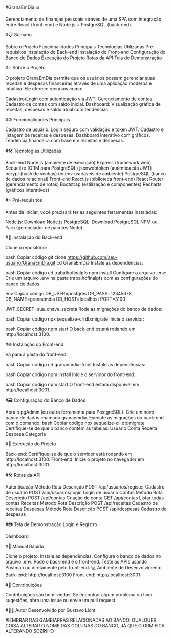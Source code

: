 #GranaEmDia 📊

Gerenciamento de finanças pessoais através de uma SPA com integração entre React (front-end) e Node.js + PostgreSQL (back-end).

#📋 Sumário

Sobre o Projeto
Funcionalidades Principais
Tecnologias Utilizadas
Pré-requisitos
Instalação do Back-end
Instalação do Front-end
Configuração do Banco de Dados
Execução do Projeto
Rotas da API
Tela de Demonstração

#💡 Sobre o Projeto

O projeto GranaEmDia permite que os usuários possam gerenciar suas receitas e despesas financeiras através de uma aplicação moderna e intuitiva. Ele oferece recursos como:

Cadastro/Login com autenticação via JWT.
Gerenciamento de contas: Cadastro de contas com saldo inicial.
Dashboard: Visualização gráfica de receitas, despesas e saldo atual com tendências.

#⚙️ Funcionalidades Principais

Cadastro de usuário.
Login seguro com validação e token JWT.
Cadastro e listagem de receitas e despesas.
Dashboard interativo com gráficos.
Tendência financeira com base em receitas e despesas.

#🛠️ Tecnologias Utilizadas

Back-end
Node.js (ambiente de execução)
Express (framework web)
Sequelize (ORM para PostgreSQL)
jsonwebtoken (autenticação JWT)
bcrypt (hash de senhas)
dotenv (variáveis de ambiente)
PostgreSQL (banco de dados relacional)
Front-end
React.js (biblioteca front-end)
React Router (gerenciamento de rotas)
Bootstrap (estilização e componentes)
Recharts (gráficos interativos)

#⚡ Pré-requisitos

Antes de iniciar, você precisará ter as seguintes ferramentas instaladas:

Node.js: Download Node.js
PostgreSQL: Download PostgreSQL
NPM ou Yarn (gerenciador de pacotes Node).

#🔧 Instalação do Back-end

Clone o repositório:

bash
Copiar código
git clone https://github.com/seu-usuario/GranaEmDia.git
cd GranaEmDia
Instale as dependências:

bash
Copiar código
cd trabalhofinalpfs
npm install
Configure o arquivo .env:
Crie um arquivo .env na pasta trabalhofinalpfs com as configurações do banco de dados:

env
Copiar código
DB_USER=postgres
DB_PASS=12345678
DB_NAME=granaemdia
DB_HOST=localhost
PORT=3100

JWT_SECRET=sua_chave_secreta
Rode as migrações do banco de dados:

bash
Copiar código
npx sequelize-cli db:migrate
Inicie o servidor:

bash
Copiar código
npm start
O back-end estará rodando em http://localhost:3100.

#🌐 Instalação do Front-end

Vá para a pasta do front-end:

bash
Copiar código
cd granaemdia-front
Instale as dependências:

bash
Copiar código
npm install
Inicie o servidor do front-end:

bash
Copiar código
npm start
O front-end estará disponível em http://localhost:3001.

#🗃️ Configuração do Banco de Dados

Abra o pgAdmin (ou outra ferramenta para PostgreSQL).
Crie um novo banco de dados chamado granaemdia.
Execute as migrações do back-end com o comando:
bash
Copiar código
npx sequelize-cli db:migrate
Certifique-se de que o banco contém as tabelas:
Usuario
Conta
Receita
Despesa
Categoria

#🚀 Execução do Projeto

Back-end: Certifique-se de que o servidor está rodando em http://localhost:3100.
Front-end: Inicie o projeto no navegador em http://localhost:3001.

#🛠️ Rotas da API

Autenticação
Método	Rota	Descrição
POST	/api/usuarios/register	Cadastro de usuário
POST	/api/usuarios/login	Login de usuário
Contas
Método	Rota	Descrição
POST	/api/contas	Criação de conta
GET	/api/contas	Listar todas contas
Receitas
Método	Rota	Descrição
POST	/api/receitas	Cadastro de receitas
Despesas
Método	Rota	Descrição
POST	/api/despesas	Cadastro de despesas

#📷 Tela de Demonstração
Login e Registro

Dashboard

#📄 Manual Rápido

Clone o projeto.
Instale as dependências.
Configure o banco de dados no arquivo .env.
Rode o back-end e o front-end.
Teste as APIs usando Postman ou diretamente pelo front-end.
💻 Ambiente de Desenvolvimento
Back-end: http://localhost:3100
Front-end: http://localhost:3001

#🤝 Contribuições

Contribuições são bem-vindas! Se encontrar algum problema ou tiver sugestões, abra uma issue ou envie um pull request.

#👨‍💻 Autor
Desenvolvido por Gustavo Licht.


#lEMBRAR DAS GAMBIARRAS RELACIONADAS AO BANCO, QUALQUER COISA ALTERAR O NOME DAS COLUNAS DO BANCO, JÁ QUE O ORM FICA ALTERANDO SOZINHO 